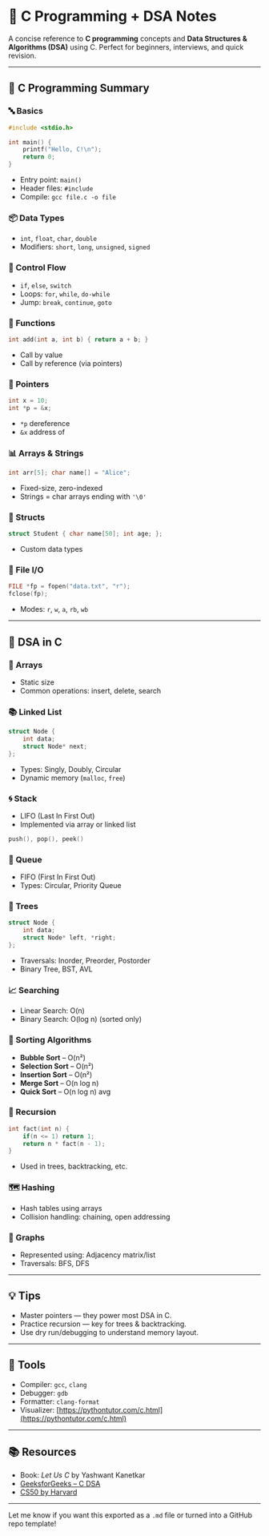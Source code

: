 # 📘 C Programming + DSA Notes

A concise reference to **C programming** concepts and **Data Structures & Algorithms (DSA)** using C. Perfect for beginners, interviews, and quick revision.

---

## 🧾 C Programming Summary

### 🔤 Basics

```c
#include <stdio.h>

int main() {
    printf("Hello, C!\n");
    return 0;
}
```

* Entry point: `main()`
* Header files: `#include`
* Compile: `gcc file.c -o file`

### 📦 Data Types

* `int`, `float`, `char`, `double`
* Modifiers: `short`, `long`, `unsigned`, `signed`

### 🧩 Control Flow

* `if`, `else`, `switch`
* Loops: `for`, `while`, `do-while`
* Jump: `break`, `continue`, `goto`

### 🧠 Functions

```c
int add(int a, int b) { return a + b; }
```

* Call by value
* Call by reference (via pointers)

### 📍 Pointers

```c
int x = 10;
int *p = &x;
```

* `*p` dereference
* `&x` address of

### 📊 Arrays & Strings

```c
int arr[5]; char name[] = "Alice";
```

* Fixed-size, zero-indexed
* Strings = char arrays ending with `'\0'`

### 🧱 Structs

```c
struct Student { char name[50]; int age; };
```

* Custom data types

### 📁 File I/O

```c
FILE *fp = fopen("data.txt", "r");
fclose(fp);
```

* Modes: `r`, `w`, `a`, `rb`, `wb`

---

## 🧮 DSA in C

### 🔢 Arrays

* Static size
* Common operations: insert, delete, search

### 📚 Linked List

```c
struct Node {
    int data;
    struct Node* next;
};
```

* Types: Singly, Doubly, Circular
* Dynamic memory (`malloc`, `free`)

### 🌀 Stack

* LIFO (Last In First Out)
* Implemented via array or linked list

```c
push(), pop(), peek()
```

### 🔁 Queue

* FIFO (First In First Out)
* Types: Circular, Priority Queue

### 🌲 Trees

```c
struct Node {
    int data;
    struct Node* left, *right;
};
```

* Traversals: Inorder, Preorder, Postorder
* Binary Tree, BST, AVL

### 📈 Searching

* Linear Search: O(n)
* Binary Search: O(log n) (sorted only)

### 🧮 Sorting Algorithms

* **Bubble Sort** – O(n²)
* **Selection Sort** – O(n²)
* **Insertion Sort** – O(n²)
* **Merge Sort** – O(n log n)
* **Quick Sort** – O(n log n) avg

### 🧠 Recursion

```c
int fact(int n) {
    if(n <= 1) return 1;
    return n * fact(n - 1);
}
```

* Used in trees, backtracking, etc.

### 🗺 Hashing

* Hash tables using arrays
* Collision handling: chaining, open addressing

### 🧭 Graphs

* Represented using: Adjacency matrix/list
* Traversals: BFS, DFS

---

## 💡 Tips

* Master pointers — they power most DSA in C.
* Practice recursion — key for trees & backtracking.
* Use dry run/debugging to understand memory layout.

---

## 🧰 Tools

* Compiler: `gcc`, `clang`
* Debugger: `gdb`
* Formatter: `clang-format`
* Visualizer: [https://pythontutor.com/c.html](https://pythontutor.com/c.html)

---

## 📚 Resources

* Book: *Let Us C* by Yashwant Kanetkar
* [GeeksforGeeks – C DSA](https://www.geeksforgeeks.org/data-structures/)
* [CS50 by Harvard](https://cs50.harvard.edu/)

---

Let me know if you want this exported as a `.md` file or turned into a GitHub repo template!
